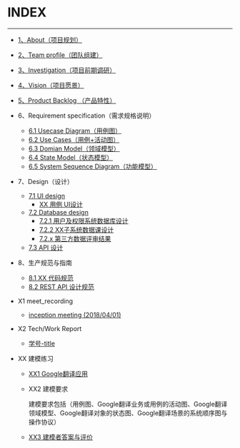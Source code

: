 # INDEX


----------


- [1、About（项目规划）](https://github.com/Meal-Order-System/DashBoard/blob/master/teamwork/About.md)

- [2、Team profile（团队组建）](https://github.com/Meal-Order-System/DashBoard/blob/master/teamwork/Team_Profile.md)

- [3、Investigation（项目前期调研）](https://github.com/Meal-Order-System/DashBoard/blob/master/teamwork/Investigation.md)

- [4、Vision（项目愿景）](https://github.com/Meal-Order-System/DashBoard/blob/master/teamwork/Vision.md)

- [5、Product Backlog （产品特性）](https://github.com/Meal-Order-System/DashBoard/blob/master/teamwork/Product_Backlog.md)

- 6、Requirement specification（需求规格说明）
  - [6.1 Usecase Diagram（用例图）](https://github.com/Meal-Order-System/DashBoard/blob/master/teamwork/Requirement_Specification.md)
  - [6.2 Use Cases（用例+活动图）]()
  - [6.3 Domian Model（领域模型）]()
  - [6.4 State Model（状态模型）](https://github.com/Meal-Order-System/DashBoard/blob/master/teamwork/img/uml_state.PNG)
  - [6.5 System Sequence Diagram（功能模型）](https://github.com/Meal-Order-System/DashBoard/blob/master/teamwork/6.5_SSD_Team_Report.md)


- 7、Design（设计）
  - [7.1 UI design](https://github.com/Meal-Order-System/DashBoard/blob/master/teamwork/Design.md)
     - [XX 用例 UI设计]()
  - [7.2 Database design]()
     - [7.2.1 用户及权限系统数据库设计]()
     - [7.2.2 XX子系统数据课设计]()
     - [7.2.x 第三方数据评审结果]()
  - [7.3 API 设计]()
      
- 8、生产规范与指南
  - [8.1 XX 代码规范](https://github.com/Meal-Order-System/DashBoard/blob/master/teamwork/Code_Style_Specification.md)
  - [8.2 REST API 设计规范](https://github.com/Meal-Order-System/DashBoard/blob/master/teamwork/REST_API_%E8%AE%BE%E8%AE%A1%E8%A7%84%E8%8C%83.md)

- X1 meet_recording
  - [inception meeting (2018/04/01)](https://github.com/Meal-Order-System/DashBoard/blob/master/teamwork/X1_meeting_record.md)

- X2 Tech/Work Report
  - [学号-title](https://github.com/Meal-Order-System/DashBoard/blob/master/teamwork/X2_Tech-Work_Report.md)

- XX 建模练习
  
  - [XX1 Google翻译应用](https://github.com/Meal-Order-System/DashBoard/blob/master/teamwork/XX1-Google%E7%BF%BB%E8%AF%91App%E4%B8%9A%E5%8A%A1%E6%8F%8F%E8%BF%B0.pdf)
  - XX2 建模要求
  
    建模要求包括（用例图、Google翻译业务或用例的活动图、Google翻译领域模型、Google翻译对象的状态图、Google翻译场景的系统顺序图与操作协议）
  - [XX3 建模者答案与评价]()
